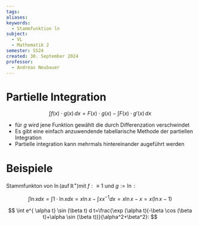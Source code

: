 ```yaml
---
tags: 
aliases: 
keywords:
  - Stammfunktion ln
subject:
  - VL
  - Mathematik 2
semester: SS24
created: 30. September 2024
professor:
  - Andreas Neubauer
---
```

 


# Partielle Integration

$$
\int f(x)\cdot g(x) \, dx = F(x)\cdot g(x) - \int F(x)\cdot g'(x) \, dx 
$$
- für $g$ wird jene Funktion gewählt die durch Differenzation verschwindet
- Es gibt eine einfach anzuwendende tabellarische Methode der partiellen Integration
- Partielle integration kann mehrmals hintereinander augeführt werden

# Beispiele

Stammfunkton von $\ln \left(\operatorname{auf} \mathbb{R}^{+}\right)$mit $f: \equiv 1$ und $g:=\ln$ :

$$
\int \ln x d x=\int 1 \cdot \ln x d x=x \ln x-\int x x^{-1} d x=x \ln x-x=x(\ln x-1)
$$


$$
\int e^{ \alpha t} \sin (\beta t) d t=\frac{\exp (\alpha t)(-\beta \cos (\beta t)+\alpha \sin (\beta t))}{\alpha^2+\beta^2}:
$$